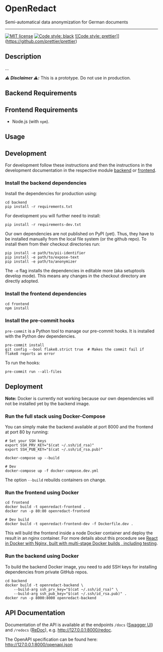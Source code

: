 # OpenRedact

Semi-automatical data anonymization for German documents

---

<!---[!Tests](https://github.com/openredact/openredact-app/workflows/Tests/badge.svg?branch=master)-->

[![MIT license](https://img.shields.io/badge/license-MIT-brightgreen.svg)](http://opensource.org/licenses/MIT)
[![Code style: black](https://img.shields.io/badge/code%20style-black-000000.svg?style=flat-square)](https://github.com/ambv/black)
[![Code style: prettier]](https://img.shields.io/badge/code_style-prettier-ff69b4.svg?style=flat-square)](https://github.com/prettier/prettier)

## Description

...

_**:warning: Disclaimer :warning::**_ This is a prototype. Do not use in production.

## Backend Requirements

## Frontend Requirements

- Node.js (with `npm`).

## Usage

## Development

For development follow these instructions and then the instructions in the development documentation in the respective
module [backend](backend/README.md) or [frontend](frontend/README.md).

### Install the backend dependencies

Install the dependencies for production using:

```
cd backend
pip install -r requirements.txt
```

For development you will further need to install:

```
pip install -r requirements-dev.txt
```

Our own dependencies are not published on PyPI (yet). Thus, they have to be installed manually from the local file
system (or the github repo). To install them from their checkout directories run:

```
pip install -e path/to/pii-identifier
pip install -e path/to/expose-text
pip install -e path/to/anonymizer
```

The `-e` flag installs the dependencies in editable more (aka setuptools develop mode). This means any changes in the
checkout directory are directly adopted.

### Install the frontend dependencies

```
cd frontend
npm install
```

### Install the pre-commit hooks

`pre-commit` is a Python tool to manage our pre-commit hooks. It is installed with the Python dev dependencies.

```
pre-commit install
git config --bool flake8.strict true  # Makes the commit fail if flake8 reports an error
```

To run the hooks:

```
pre-commit run --all-files
```

## Deployment

**Note:** Docker is currently not working because our own dependencies will not be installed yet by the backend image.

### Run the full stack using Docker-Compose

You can simply make the backend available at port 8000 and the frontend at port 80 by running:

```
# Set your SSH keys
export SSH_PRV_KEY="$(cat ~/.ssh/id_rsa)"
export SSH_PUB_KEY="$(cat ~/.ssh/id_rsa.pub)"

docker-compose up --build

# Dev
docker-compose up -f docker-compose.dev.yml
```

The option `--build` rebuilds containers on change.

### Run the frontend using Docker

```
cd frontend
docker build -t openredact-frontend .
docker run -p 80:80 openredact-frontend

# Dev build
docker build -t openredact-frontend-dev -f Dockerfile.dev .
```

This will build the frontend inside a node Docker container and deploy the result in an nginx container.
For more details about this procedure see [React in Docker with Nginx, built with multi-stage Docker builds
, including testing](https://medium.com/@tiangolo/react-in-docker-with-nginx-built-with-multi-stage-docker-builds-including-testing-8cc49d6ec305).

### Run the backend using Docker

To build the backend Docker image, you need to add SSH keys for installing dependencies from private GitHub repos.

```
cd backend
docker build -t openredact-backend \
    --build-arg ssh_prv_key="$(cat ~/.ssh/id_rsa)" \
    --build-arg ssh_pub_key="$(cat ~/.ssh/id_rsa.pub)" .
docker run -p 8000:8000 openredact-backend
```

## API Documentation

Documentation of the API is available at the endpoints `/docs` ([Swagger UI](https://swagger.io/tools/swagger-ui/))
and `/redocs` ([ReDoc](https://redocly.github.io/redoc/)), e.g. http://127.0.0.1:8000/redoc.

The OpenAPI specification can be found here: http://127.0.0.1:8000/openapi.json
